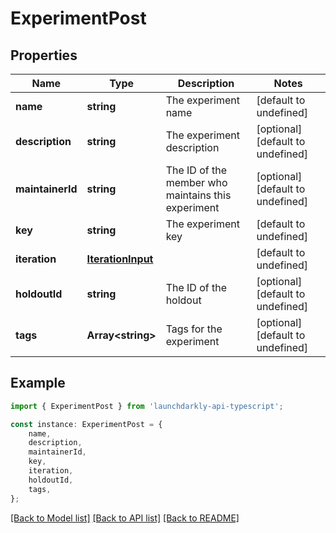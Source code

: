 # ExperimentPost


## Properties

Name | Type | Description | Notes
------------ | ------------- | ------------- | -------------
**name** | **string** | The experiment name | [default to undefined]
**description** | **string** | The experiment description | [optional] [default to undefined]
**maintainerId** | **string** | The ID of the member who maintains this experiment | [optional] [default to undefined]
**key** | **string** | The experiment key | [default to undefined]
**iteration** | [**IterationInput**](IterationInput.md) |  | [default to undefined]
**holdoutId** | **string** | The ID of the holdout | [optional] [default to undefined]
**tags** | **Array&lt;string&gt;** | Tags for the experiment | [optional] [default to undefined]

## Example

```typescript
import { ExperimentPost } from 'launchdarkly-api-typescript';

const instance: ExperimentPost = {
    name,
    description,
    maintainerId,
    key,
    iteration,
    holdoutId,
    tags,
};
```

[[Back to Model list]](../README.md#documentation-for-models) [[Back to API list]](../README.md#documentation-for-api-endpoints) [[Back to README]](../README.md)
